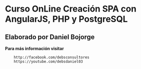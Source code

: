 ﻿# Curso OnLine Creación SPA con AngularJS, PHP y PostgreSQL
## Elaborado por **Daniel Bojorge**

**Para más información visitar**
```
	http://facebook.com/debsconsultores
	https://youtube.com/debsdaniel03
```
